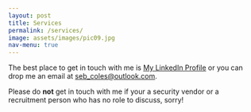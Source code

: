 ```yaml
---
layout: post
title: Services
permalink: /services/
image: assets/images/pic09.jpg
nav-menu: true
---
```


The best place to get in touch with me is [My LinkedIn Profile](https://www.linkedin.com/in/sebastiancoles/) or you can drop me an email at [seb_coles@outlook.com](mailto:seb_coles@outlook.com).

Please do <b>not</b> get in touch with me if your a security vendor or a recruitment person who has no role to discuss, sorry!
